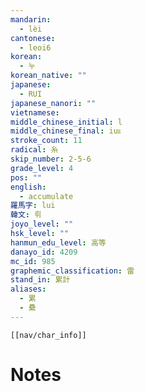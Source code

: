 ```yaml
---
mandarin:
  - lèi
cantonese:
  - leoi6
korean:
  - 누
korean_native: ""
japanese:
  - RUI
japanese_nanori: ""
vietnamese:
middle_chinese_initial: l
middle_chinese_final: iuᴇ
stroke_count: 11
radical: 糸
skip_number: 2-5-6
grade_level: 4
pos: ""
english:
  - accumulate
羅馬字: lui
韓文: 뤼
joyo_level: ""
hsk_level: ""
hanmun_edu_level: 高等
danayo_id: 4209
mc_id: 985
graphemic_classification: 雷
stand_in: 累計
aliases:
  - 累
  - 纍
---
```

```meta-bind-embed
[[nav/char_info]]
```

# Notes
